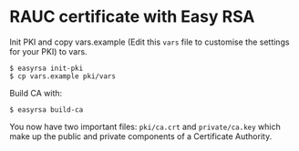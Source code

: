# RAUC certificate with Easy RSA

Init PKI and copy vars.example (Edit this `vars` file to customise the settings for your PKI) to vars.

```shell
$ easyrsa init-pki
$ cp vars.example pki/vars
```

Build CA with:

```shell
$ easyrsa build-ca
```

You now have two important files: `pki/ca.crt` and `private/ca.key` which make up the public and private components of a Certificate Authority.

